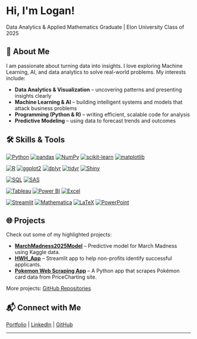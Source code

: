 <!--
**Logan142414/Logan142414** is a ✨ _special_ ✨ repository because its `README.md` (this file) appears on your GitHub profile.

Here are some ideas to get you started:

- 🔭 I’m currently working on ...
- 🌱 I’m currently learning ...
- 👯 I’m looking to collaborate on ...
- 🤔 I’m looking for help with ...
- 💬 Ask me about ...
- 📫 How to reach me: ...
- 😄 Pronouns: ...
- ⚡ Fun fact: ...

-->


# Hi, I'm Logan!
Data Analytics & Applied Mathematics Graduate | Elon University Class of 2025

## 🚀 About Me
I am passionate about turning data into insights. I love exploring Machine Learning, AI, and data analytics to solve real-world problems. My interests include:

- **Data Analytics & Visualization** – uncovering patterns and presenting insights clearly  
- **Machine Learning & AI** – building intelligent systems and models that attack business problems 
- **Programming (Python & R)** – writing efficient, scalable code for analysis  
- **Predictive Modeling** – using data to forecast trends and outcomes

## 🛠️ Skills & Tools

[![Python](https://img.shields.io/badge/Python-3776AB?style=flat&logo=python&logoColor=white)](https://www.python.org/) 
[![pandas](https://img.shields.io/badge/pandas-150458?style=flat&logo=pandas&logoColor=white)](https://pandas.pydata.org/) 
[![NumPy](https://img.shields.io/badge/NumPy-013243?style=flat&logo=numpy&logoColor=white)](https://numpy.org/) 
[![scikit-learn](https://img.shields.io/badge/scikit--learn-F7931E?style=flat&logo=scikit-learn&logoColor=white)](https://scikit-learn.org/) 
[![matplotlib](https://img.shields.io/badge/matplotlib-11557C?style=flat&logo=matplotlib&logoColor=white)](https://matplotlib.org/) 

[![R](https://img.shields.io/badge/R-276DC3?style=flat&logo=r&logoColor=white)](https://www.r-project.org/) 
[![ggplot2](https://img.shields.io/badge/ggplot2-000000?style=flat&logo=ggplot2&logoColor=white)](https://ggplot2.tidyverse.org/) 
[![dplyr](https://img.shields.io/badge/dplyr-1f77b4?style=flat&logo=R&logoColor=white)](https://dplyr.tidyverse.org/) 
[![tidyr](https://img.shields.io/badge/tidyr-FF6F61?style=flat&logo=R&logoColor=white)](https://tidyr.tidyverse.org/) 
[![Shiny](https://img.shields.io/badge/Shiny-9B59B6?style=flat&logo=r&logoColor=white)](https://shiny.rstudio.com/) 

[![SQL](https://img.shields.io/badge/SQL-00758F?style=flat&logo=sql&logoColor=white)](https://www.w3schools.com/sql/) 
[![SAS](https://img.shields.io/badge/SAS-276DC3?style=flat&logo=sas&logoColor=white)](https://www.sas.com/en_us/home.html) 

[![Tableau](https://img.shields.io/badge/Tableau-E97627?style=flat&logo=tableau&logoColor=white)](https://www.tableau.com/) 
[![Power BI](https://img.shields.io/badge/Power%20BI-F2C80F?style=flat&logo=power-bi&logoColor=black)](https://powerbi.microsoft.com/) 
[![Excel](https://img.shields.io/badge/Excel-217346?style=flat&logo=microsoft-excel&logoColor=white)](https://www.microsoft.com/en-us/microsoft-365/excel) 

[![Streamlit](https://img.shields.io/badge/Streamlit-FF4B4B?style=flat&logo=streamlit&logoColor=white)](https://streamlit.io/) 
[![Mathematica](https://img.shields.io/badge/Mathematica-FF6F00?style=flat&logo=wolfram-mathematica&logoColor=white)](https://www.wolfram.com/mathematica/) 
[![LaTeX](https://img.shields.io/badge/LaTeX-008080?style=flat&logo=latex&logoColor=white)](https://www.latex-project.org/) 
[![PowerPoint](https://img.shields.io/badge/PowerPoint-D24726?style=flat&logo=microsoft-powerpoint&logoColor=white)](https://www.microsoft.com/en-us/microsoft-365/powerpoint)

## 🌐 Projects
Check out some of my highlighted projects:
- [**MarchMadness2025Model**](https://github.com/Logan142414/MarchMadness2025Model) – Predictive model for March Madness using Kaggle data.
- [**HWH_App**](https://github.com/Logan142414/HWH_App) – Streamlit app to help non-profits identify successful applicants.
- [**Pokemon Web Scraping App**](https://github.com/Logan142414/PokemonCardsApp) – A Python app that scrapes Pokémon card data from PriceCharting site.

More projects: [GitHub Repositories](https://github.com/Logan142414?tab=repositories)

## 📬 Connect with Me
[Portfolio](https://loganlaszewski14.myportfolio.com) | [LinkedIn](https://www.linkedin.com/in/logan-laszewski) | [GitHub](https://github.com/Logan142414)

---

